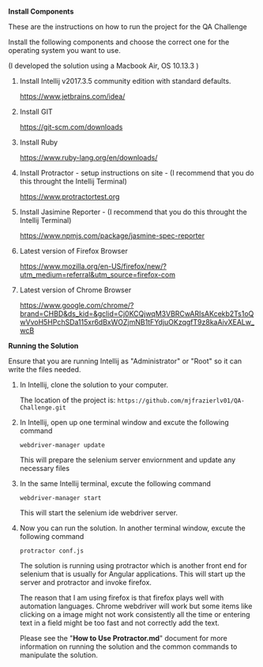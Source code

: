 

**Install Components**

These are the instructions on how to run the project for the QA Challenge

Install the following components and choose the correct one for the operating system you want to use.

(I developed the solution using a Macbook Air, OS 10.13.3 )


1. Install Intellij v2017.3.5 community edition with standard defaults.
   
   https://www.jetbrains.com/idea/

2. Install GIT 
   
   https://git-scm.com/downloads

3. Install Ruby
   
   https://www.ruby-lang.org/en/downloads/

4. Install Protractor - setup instructions on site - (I recommend that you do this throught the Intellij Terminal)
   
   https://www.protractortest.org

5. Install Jasimine Reporter - (I recommend that you do this throught the Intellij Terminal)
   
   https://www.npmjs.com/package/jasmine-spec-reporter   
   

6. Latest version of Firefox Browser

   https://www.mozilla.org/en-US/firefox/new/?utm_medium=referral&utm_source=firefox-com
   
8. Latest version of Chrome Browser

   https://www.google.com/chrome/?brand=CHBD&ds_kid=&gclid=Cj0KCQjwqM3VBRCwARIsAKcekb2Ts1oQwVvoH5HPchSDa115xr6dBxWOZjmNB1tFYdjuOKzqgfT9z8kaAivXEALw_wcB

  

**Running the Solution**

 Ensure that you are running Intellij as "Administrator" or "Root" so it can write the files needed.

1. In Intellij, clone the solution to your computer.

   The location of the project is: `https://github.com/mjfrazierlv01/QA-Challenge.git`

2. In Intellij, open up one terminal window and excute the following command

   `webdriver-manager update`

   This will prepare the selenium server enviornment and update any necessary files
   
3. In the same Intellij terminal, excute the following command

    `webdriver-manager start` 

   This will start the selenium ide webdriver server.

4. Now you can run the solution. In another terminal window, excute the following command

   `protractor conf.js`
   
   The solution is running using protractor which is another front end for selenium
   that is usually for Angular applications. This will start up the server and protractor and invoke firefox. 
   
   The reason that I am using firefox is that firefox plays well with automation languages. Chrome webdriver will work
   but some items like clicking on a image might not work consistently all the time or entering text in a field might be too fast and not correctly add the text.
   
   Please see the "**How to Use Protractor.md**" document for more information on running the solution and the common commands to manipulate the solution.   
   
   
